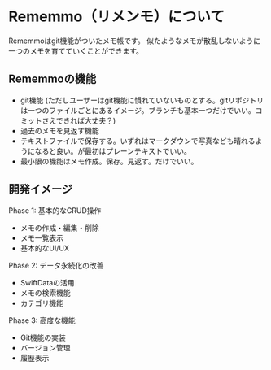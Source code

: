 # Rememmo（リメンモ）について

Rememmoはgit機能がついたメモ帳です。
似たようなメモが散乱しないように一つのメモを育てていくことができます。

## Rememmoの機能

- git機能 (ただしユーザーはgit機能に慣れていないものとする。gitリポジトリは一つのファイルごとにあるイメージ。ブランチも基本一つだけでいい。コミットさえできれば大丈夫？)
- 過去のメモを見返す機能
- テキストファイルで保存する。いずれはマークダウンで写真なども晴れるようになると良い。が最初はプレーンテキストでいい。
- 最小限の機能はメモ作成。保存。見返す。だけでいい。

## 開発イメージ

Phase 1: 基本的なCRUD操作

- メモの作成・編集・削除
- メモ一覧表示
- 基本的なUI/UX

Phase 2: データ永続化の改善

- SwiftDataの活用
- メモの検索機能
- カテゴリ機能

Phase 3: 高度な機能

- Git機能の実装
- バージョン管理
- 履歴表示
